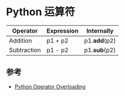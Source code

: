 # Python 运算符

| Operator    | Expression | Internally     |
| ----------- | ---------- | -------------- |
| Addition    | p1 + p2    | p1.__add__(p2) |
| Subtraction | p1 - p2    | p1.__sub__(p2) |

## 参考

* [Python Operator Overloading](https://www.programiz.com/python-programming/operator-overloading)
